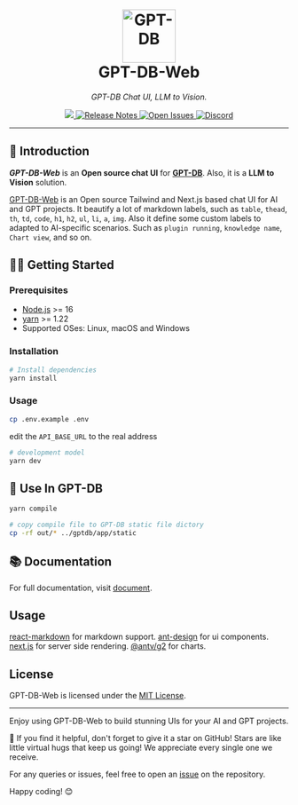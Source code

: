 
<h1 align="center">
  <a href="https://gptdb.site"><img width="96" src="https://github.com/khulnasoft-lab/GPT-DB-Web/assets/10321453/062ee3ea-fac2-4437-a392-f4bc5451d116" alt="GPT-DB"></a>
  <br>
  GPT-DB-Web
</h1>

_<p align="center">GPT-DB Chat UI, LLM to Vision.</p>_

<p align="center">
  <a href="https://github.com/khulnasoft-lab/GPT-DB-Web/blob/main/LICENSE">
    <img src="https://img.shields.io/badge/license-MIT-blue.svg?label=License&style=flat" />
  </a>
  <a href="https://github.com/khulnasoft/GPT-DB/releases">
    <img alt="Release Notes" src="https://img.shields.io/github/release/khulnasoft/GPT-DB" />
  </a>
  <a href="https://github.com/khulnasoft-lab/GPT-DB-Web/issues">
    <img alt="Open Issues" src="https://img.shields.io/github/issues-raw/khulnasoft-lab/GPT-DB-Web" />
  </a>
  <a href="https://discord.gg/7uQnPuveTY">
    <img alt="Discord" src="https://dcbadge.vercel.app/api/server/7uQnPuveTY?compact=true&style=flat" />
  </a>
</p>

---

## 👋 Introduction

***GPT-DB-Web*** is an **Open source chat UI** for [**GPT-DB**](https://github.com/khulnasoft/GPT-DB).
Also, it is a **LLM to Vision** solution. 

[GPT-DB-Web](https://gptdb.site) is an Open source Tailwind and Next.js based chat UI for AI and GPT projects. It beautify a lot of markdown labels, such as `table`, `thead`, `th`, `td`, `code`, `h1`, `h2`, `ul`, `li`, `a`, `img`. Also it define some custom labels to adapted to AI-specific scenarios. Such as `plugin running`, `knowledge name`, `Chart view`, and so on.

## 💪🏻 Getting Started

### Prerequisites

- [Node.js](https://nodejs.org/) >= 16
- [yarn](https://yarnpkg.com/) >= 1.22
- Supported OSes: Linux, macOS and Windows

### Installation

```sh
# Install dependencies
yarn install
```

### Usage
```sh
cp .env.example .env
```
edit the `API_BASE_URL` to the real address

```sh
# development model
yarn dev
```

## 🚀 Use In GPT-DB

```sh
yarn compile

# copy compile file to GPT-DB static file dictory
cp -rf out/* ../gptdb/app/static 

```

## 📚 Documentation

For full documentation, visit [document](https://docs.gptdb.site/).


## Usage
  [react-markdown](https://github.com/remarkjs/react-markdown#readme) for markdown support.
  [ant-design](https://github.com/ant-design/ant-design) for ui components.
  [next.js](https://github.com/vercel/next.js) for server side rendering.
  [@antv/g2](https://github.com/antvis/g2#readme) for charts.

## License

GPT-DB-Web is licensed under the [MIT License](LICENSE).

---

Enjoy using GPT-DB-Web to build stunning UIs for your AI and GPT projects.

🌟 If you find it helpful, don't forget to give it a star on GitHub! Stars are like little virtual hugs that keep us going! We appreciate every single one we receive.

For any queries or issues, feel free to open an [issue](https://github.com/khulnasoft-lab/GPT-DB-Web/issues) on the repository.

Happy coding! 😊